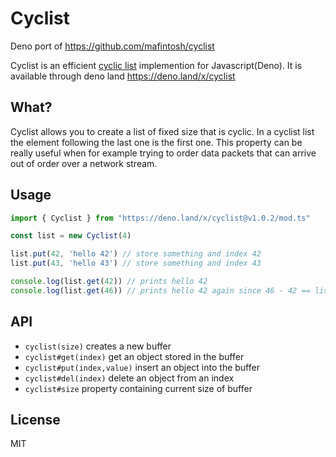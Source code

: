 # Cyclist
Deno port of https://github.com/mafintosh/cyclist

Cyclist is an efficient [cyclic list](http://en.wikipedia.org/wiki/Circular_buffer) implemention for Javascript(Deno).
It is available through deno land
https://deno.land/x/cyclist
## What?

Cyclist allows you to create a list of fixed size that is cyclic.
In a cyclist list the element following the last one is the first one.
This property can be really useful when for example trying to order data
packets that can arrive out of order over a network stream.

## Usage

``` typescript
import { Cyclist } from "https://deno.land/x/cyclist@v1.0.2/mod.ts"

const list = new Cyclist(4)

list.put(42, 'hello 42') // store something and index 42
list.put(43, 'hello 43') // store something and index 43

console.log(list.get(42)) // prints hello 42
console.log(list.get(46)) // prints hello 42 again since 46 - 42 == list.size
```

## API

* `cyclist(size)` creates a new buffer
* `cyclist#get(index)` get an object stored in the buffer
* `cyclist#put(index,value)` insert an object into the buffer
* `cyclist#del(index)` delete an object from an index
* `cyclist#size` property containing current size of buffer

## License

MIT

